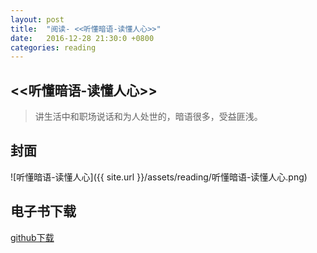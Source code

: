 ```yaml
---
layout: post
title:  "阅读- <<听懂暗语-读懂人心>>"
date:   2016-12-28 21:30:0 +0800
categories: reading
---
```


## <<听懂暗语-读懂人心>>  
> 讲生活中和职场说话和为人处世的，暗语很多，受益匪浅。  


## 封面
![听懂暗语-读懂人心]({{ site.url }}/assets/reading/听懂暗语-读懂人心.png)

## 电子书下载
[github下载](https://github.com/robertzhai/ebooks/blob/master/life/%E5%90%AC%E6%87%82%E6%9A%97%E8%AF%AD-%E8%AF%BB%E6%87%82%E4%BA%BA%E5%BF%83.mobi)
